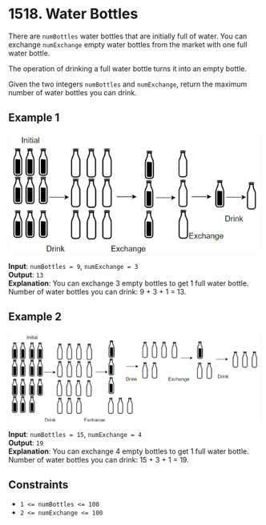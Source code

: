 # 1518. Water Bottles

There are `numBottles` water bottles that are initially full of water. You can exchange `numExchange` empty water bottles from the market with one full water bottle.

The operation of drinking a full water bottle turns it into an empty bottle.

Given the two integers `numBottles` and `numExchange`, return the maximum number of water bottles you can drink.

## Example 1

<p align="center">
  <img src="https://github.com/PrinceMag/HundredDaysOfCsharp/blob/main/Days/One/assets/images/example1.png">
</p>

**Input**: `numBottles = 9`, `numExchange = 3`  
**Output**: `13`  
**Explanation**: You can exchange 3 empty bottles to get 1 full water bottle. Number of water bottles you can drink: 9 + 3 + 1 = 13.

## Example 2

<p align="center">
  <img src="https://github.com/PrinceMag/HundredDaysOfCsharp/blob/main/Days/One/assets/images/example2.png">
</p>

**Input**: `numBottles = 15`, `numExchange = 4`  
**Output**: `19`  
**Explanation**: You can exchange 4 empty bottles to get 1 full water bottle. Number of water bottles you can drink: 15 + 3 + 1 = 19.

## Constraints

- `1 <= numBottles <= 100`
- `2 <= numExchange <= 100`
